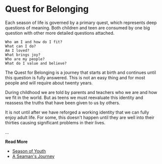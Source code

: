 # Quest for Belonging

Each season of life is governed by a primary quest, which represents deep questions of meaning. Both
children and teen are consumed by one big question with other more detailed questions attached.

    Who am I and how do I fit? 
    What can I do?  
    Am I loved? 
    What brings joy? 
    Who are my people? 
    What do I value and believe?

The Quest for Belonging is a journey that starts at birth and continues until this question is fully
answered. This is not an easy thing and for most people and will require about twenty years.

During childhood we are told by parents and teachers who we are and how we fit in the world. But as
teens we must reevaluate this identity and reassess the truths that have been given to us by
others.

It is not until after we have reforged a working identity that we can fully enjoy adult life. For
some, this doesn't happen until they are well into their thirties causing significant problems in
their lives.

...

**Read More**

* [Season of Youth](https://seamansguide.com/journey/SeasonOfYouth.md)
* [A Seaman's Journey](https://seamansguide.com/journey)

